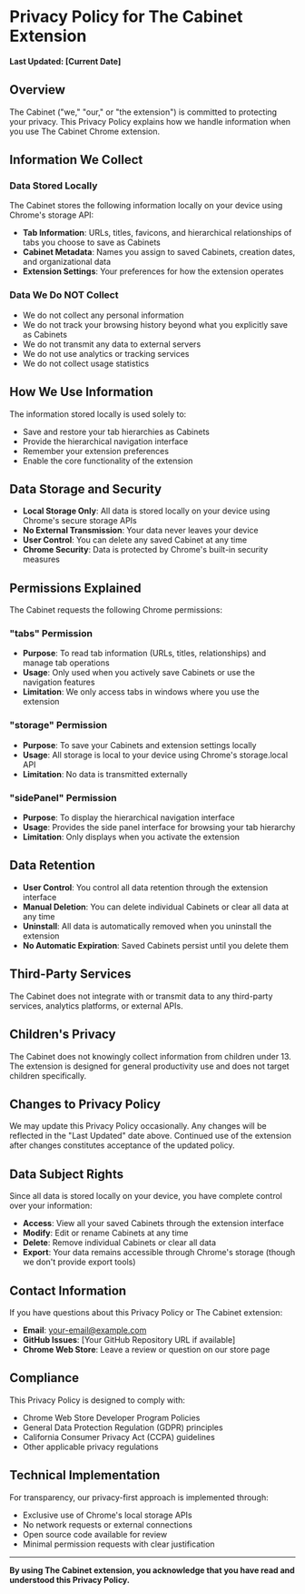 # Privacy Policy for The Cabinet Extension

**Last Updated: [Current Date]**

## Overview

The Cabinet ("we," "our," or "the extension") is committed to protecting your privacy. This Privacy Policy explains how we handle information when you use The Cabinet Chrome extension.

## Information We Collect

### Data Stored Locally
The Cabinet stores the following information locally on your device using Chrome's storage API:

- **Tab Information**: URLs, titles, favicons, and hierarchical relationships of tabs you choose to save as Cabinets
- **Cabinet Metadata**: Names you assign to saved Cabinets, creation dates, and organizational data
- **Extension Settings**: Your preferences for how the extension operates

### Data We Do NOT Collect
- We do not collect any personal information
- We do not track your browsing history beyond what you explicitly save as Cabinets
- We do not transmit any data to external servers
- We do not use analytics or tracking services
- We do not collect usage statistics

## How We Use Information

The information stored locally is used solely to:
- Save and restore your tab hierarchies as Cabinets
- Provide the hierarchical navigation interface
- Remember your extension preferences
- Enable the core functionality of the extension

## Data Storage and Security

- **Local Storage Only**: All data is stored locally on your device using Chrome's secure storage APIs
- **No External Transmission**: Your data never leaves your device
- **User Control**: You can delete any saved Cabinet at any time
- **Chrome Security**: Data is protected by Chrome's built-in security measures

## Permissions Explained

The Cabinet requests the following Chrome permissions:

### "tabs" Permission
- **Purpose**: To read tab information (URLs, titles, relationships) and manage tab operations
- **Usage**: Only used when you actively save Cabinets or use the navigation features
- **Limitation**: We only access tabs in windows where you use the extension

### "storage" Permission
- **Purpose**: To save your Cabinets and extension settings locally
- **Usage**: All storage is local to your device using Chrome's storage.local API
- **Limitation**: No data is transmitted externally

### "sidePanel" Permission
- **Purpose**: To display the hierarchical navigation interface
- **Usage**: Provides the side panel interface for browsing your tab hierarchy
- **Limitation**: Only displays when you activate the extension

## Data Retention

- **User Control**: You control all data retention through the extension interface
- **Manual Deletion**: You can delete individual Cabinets or clear all data at any time
- **Uninstall**: All data is automatically removed when you uninstall the extension
- **No Automatic Expiration**: Saved Cabinets persist until you delete them

## Third-Party Services

The Cabinet does not integrate with or transmit data to any third-party services, analytics platforms, or external APIs.

## Children's Privacy

The Cabinet does not knowingly collect information from children under 13. The extension is designed for general productivity use and does not target children specifically.

## Changes to Privacy Policy

We may update this Privacy Policy occasionally. Any changes will be reflected in the "Last Updated" date above. Continued use of the extension after changes constitutes acceptance of the updated policy.

## Data Subject Rights

Since all data is stored locally on your device, you have complete control over your information:
- **Access**: View all your saved Cabinets through the extension interface
- **Modify**: Edit or rename Cabinets at any time
- **Delete**: Remove individual Cabinets or clear all data
- **Export**: Your data remains accessible through Chrome's storage (though we don't provide export tools)

## Contact Information

If you have questions about this Privacy Policy or The Cabinet extension:

- **Email**: your-email@example.com
- **GitHub Issues**: [Your GitHub Repository URL if available]
- **Chrome Web Store**: Leave a review or question on our store page

## Compliance

This Privacy Policy is designed to comply with:
- Chrome Web Store Developer Program Policies
- General Data Protection Regulation (GDPR) principles
- California Consumer Privacy Act (CCPA) guidelines
- Other applicable privacy regulations

## Technical Implementation

For transparency, our privacy-first approach is implemented through:
- Exclusive use of Chrome's local storage APIs
- No network requests or external connections
- Open source code available for review
- Minimal permission requests with clear justification

---

**By using The Cabinet extension, you acknowledge that you have read and understood this Privacy Policy.**